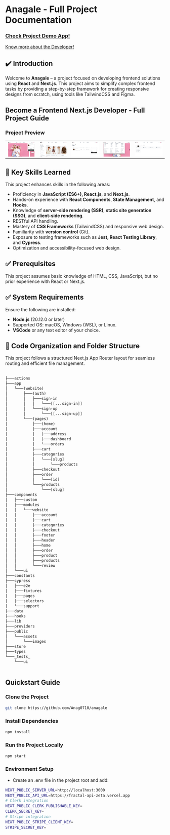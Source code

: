 # Anagale - Full Project Documentation

### [Check Project Demo App!](https://anagale-ecommerce.vercel.app/)

[Know more about the Developer!](https://bento.me/anag)

## ✔️ Introduction

Welcome to **Anagale** – a project focused on developing frontend solutions using **React** and **Next.js**. This project aims to simplify complex frontend tasks by providing a step-by-step framework for creating responsive designs from scratch, using tools like TailwindCSS and Figma.



## Become a Frontend Next.js Developer - Full Project Guide

### Project Preview

<table>
  <tr>
    <td><a href='Home'><img src="./public/assets/images/homegit.png" style="width: 300px"/></a></td>
    <td><a href='List'><img src="./public/assets/images/listgit.png" style="width: 300px"/></a></td>
    <td><a href='Cart'><img src="./public/assets/images/cartgit.png" style="width: 300px"/></a></td>
     <td><a href='Categories'><img src="./public/assets/images/categoriesgit.png" style="width: 300px"/></a></td>
      <td><a href='Account Management'><img src="./public/assets/images/signingit.png" style="width: 300px"/></a></td>
  </tr>
</table>

## 🎯 Key Skills Learned

This project enhances skills in the following areas:

- Proficiency in **JavaScript (ES6+), React.js**, and **Next.js**.
- Hands-on experience with **React Components**, **State Management**, and **Hooks**.
- Knowledge of **server-side rendering (SSR)**, **static site generation (SSG)**, and **client-side rendering**.
- RESTful API handling.
- Mastery of **CSS Frameworks** (TailwindCSS) and responsive web design.
- Familiarity with **version control** (Git).
- Exposure to testing frameworks such as **Jest, React Testing Library**, and **Cypress**.
- Optimization and accessibility-focused web design.

## ✅ Prerequisites

This project assumes basic knowledge of HTML, CSS, JavaScript, but no prior experience with React or Next.js.

## ✅ System Requirements

Ensure the following are installed:

- **Node.js** (20.12.0 or later)
- Supported OS: macOS, Windows (WSL), or Linux.
- **VSCode** or any text editor of your choice.


## 📅 Code Organization and Folder Structure

This project follows a structured Next.js App Router layout for seamless routing and efficient file management.

```plaintext

├───actions
├───app                 
│   └───(website)
│       ├───(auth)
│       │   ├───sign-in
│       │   │   └───[[...sign-in]]
│       │   └───sign-up
│       │       └───[[...sign-up]]
│       └───(pages)
│           ├───(home)
│           ├───account
│           │   ├───address
│           │   ├───dashboard
│           │   └───orders
│           ├───cart
│           ├───categories
│           │   └───[slug]
│           │       └───products
│           ├───checkout
│           ├───order
│           │   └───[id]
│           └───products
│               └───[slug]
├───components
│   ├───custom
│   ├───modules
│   │   └───website
│   │       ├───account
│   │       ├───cart
│   │       ├───categories
│   │       ├───checkout
│   │       ├───footer
│   │       ├───header
│   │       ├───home
│   │       ├───order
│   │       ├───product
│   │       ├───products
│   │       └───review
│   └───ui
├───constants
├───cypress
│   ├───e2e
│   ├───fixtures
│   ├───pages
│   ├───selectors
│   └───support
├───data
├───hooks
├───lib
├───providers
├───public
│   └───assets
│       └───images
├───store
├───types
└───_tests_
    └───ui
    
```
## Quickstart Guide

### Clone the Project

```bash
git clone https://github.com/Anag0710/anagale
```
### Install Dependencies
```bash
npm install
```
### Run the Project Locally
```bash
npm start
```
### Environment Setup
- Create an .env file in the project root and add:
```bash
NEXT_PUBLIC_SERVER_URL=http://localhost:3000
NEXT_PUBLIC_API_URL=https://fractal-api-zeta.vercel.app
# Clerk integration 
NEXT_PUBLIC_CLERK_PUBLISHABLE_KEY=
CLERK_SECRET_KEY=
# Stripe integration 
NEXT_PUBLIC_STRIPE_CLIENT_KEY=
STRIPE_SECRET_KEY=
```
